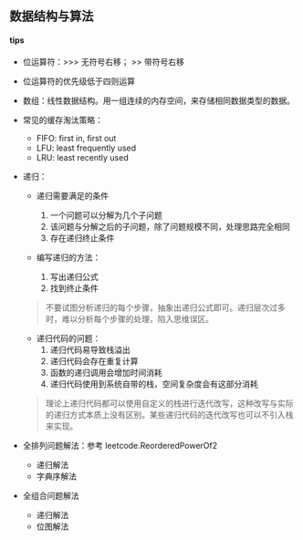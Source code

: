 ## 数据结构与算法
#### tips

- 位运算符：\>>> 无符号右移； \>> 带符号右移
- 位运算符的优先级低于四则运算
- 数组：线性数据结构。用一组连续的内存空间，来存储相同数据类型的数据。
- 常见的缓存淘汰策略：
    
    - FIFO: first in, first out 
    - LFU: least frequently used
    - LRU: least recently used

- 递归：

  - 递归需要满足的条件
    1. 一个问题可以分解为几个子问题
    2. 该问题与分解之后的子问题，除了问题规模不同，处理思路完全相同
    3. 存在递归终止条件
  
  - 编写递归的方法：
    1. 写出递归公式
    2. 找到终止条件

  > 不要试图分析递归的每个步骤，抽象出递归公式即可。递归层次过多时，难以分析每个步骤的处理，陷入思维误区。
    
  - 递归代码的问题：
    1. 递归代码易导致栈溢出
    2. 递归代码会存在重复计算
    3. 函数的递归调用会增加时间消耗
    4. 递归代码使用到系统自带的栈，空间复杂度会有这部分消耗
    
  > 理论上递归代码都可以使用自定义的栈进行迭代改写，这种改写与实际的递归方式本质上没有区别。某些递归代码的迭代改写也可以不引入栈来实现。
  
- 全排列问题解法：参考 leetcode.ReorderedPowerOf2
  
  - 递归解法
  - 字典序解法

- 全组合问题解法
 
  - 递归解法
  - 位图解法